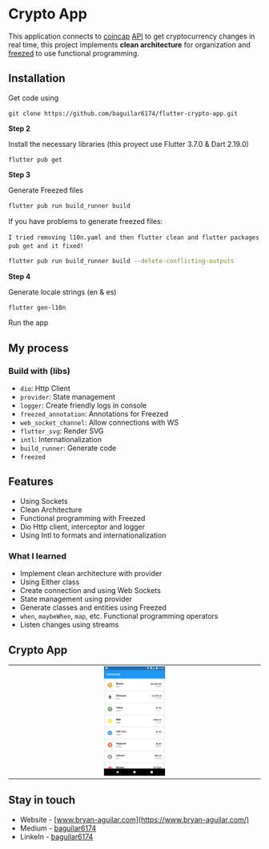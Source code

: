 # Crypto App

This application connects to [coincap](https://coincap.io/) [API](https://docs.coincap.io/) to get cryptocurrency changes in real time, this project implements __clean architecture__ for organization and [freezed](https://pub.dev/packages/freezed) to use functional programming.

## Installation

Get code using

```
git clone https://github.com/baguilar6174/flutter-crypto-app.git
```

__Step 2__

Install the necessary libraries (this proyect use Flutter 3.7.0 & Dart 2.19.0)

```
flutter pub get
```

__Step 3__

Generate Freezed files

```bash
flutter pub run build_runner build
```

If you have problems to generate freezed files:

`I tried removing l10n.yaml and then flutter clean and flutter packages pub get and it fixed!`

```bash
flutter pub run build_runner build --delete-conflicting-outputs
```

__Step 4__

Generate locale strings (en & es)

```bash
flutter gen-l10n
```

Run the app

## My process

### Build with (libs)

- `dio`: Http Client
- `provider`: State management
- `logger`: Create friendly logs in console
- `freezed_annotation`: Annotations for Freezed
- `web_socket_channel`: Allow connections with WS
- `flutter_svg`: Render SVG
- `intl`: Internationalization
- `build_runner`: Generate code
- `freezed`

## Features

- Using Sockets
- Clean Architecture
- Functional programming with Freezed
- Dio Http client, interceptor and logger
- Using Intl to formats and internationalization

### What I learned

- Implement clean architecture with provider
- Using Either class
- Create connection and using Web Sockets
- State management using provider
- Generate classes and entities using Freezed
- `when`, `maybeWhen`, `map`, etc. Functional programming operators
- Listen changes using streams

## Crypto App

<table>
  <tr>
    <td align="center" valign="center"><img src="./media/1.png" width="25%"></td>
  </tr>
 </table>

## Stay in touch

- Website - [www.bryan-aguilar.com](https://www.bryan-aguilar.com/)
- Medium - [baguilar6174](https://baguilar6174.medium.com/)
- LinkeIn - [baguilar6174](https://www.linkedin.com/in/baguilar6174)
